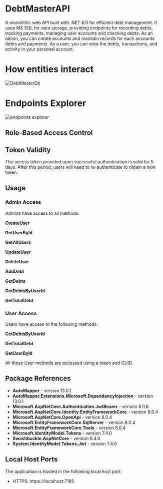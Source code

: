# DebtMasterAPI
A monolithic web API built with .NET 8.0 for efficient debt management. It uses MS SQL for data storage, providing endpoints for recording debts, tracking payments, managing user accounts and checking debts. As an admin, you can create accounts and maintain records for each accounts debts and payments. As a user, you can view the debts, transactions, and activity in your personal account.

# How entities interact
![DebtMasterDb](https://github.com/LeonitKrasniqi/DebtMaster/assets/102996903/e407e33d-15c1-4f49-b8dd-388aad157999)


# Endpoints Explorer
![endpoints explorer](https://github.com/LeonitKrasniqi/DebtMaster/assets/102996903/36ff6d37-6527-4b07-b663-cd0668073ed5)


## Role-Based Access Control

## Token Validity

The access token provided upon successful authentication is valid for 5 days. After this period, users will need to re-authenticate to obtain a new token.

## Usage
### Admin Access
Admins have access to all methods:

**CreateUser**

**GetUserById**

**GetAllUsers**

**UpdateUser**

**DeleteUser**

**AddDebt**

**GetDebts**

**GetDebtsByUserId**

**GetTotalDebt**

### User Access
Users have access to the following methods:

**GetDebtsByUserId**

**GetTotalDebt**

**GetUserById**

All these User methods are accessed using a token and GUID.



## Package References

- **AutoMapper** - version 13.0.1
- **AutoMapper.Extensions.Microsoft.DependencyInjection** - version 13.0.1
- **Microsoft.AspNetCore.Authentication.JwtBearer** - version 8.0.6
- **Microsoft.AspNetCore.Identity.EntityFrameworkCore** - version 8.0.4
- **Microsoft.AspNetCore.OpenApi** - version 8.0.4
- **Microsoft.EntityFrameworkCore.SqlServer** - version 8.0.4
- **Microsoft.EntityFrameworkCore.Tools** - version 8.0.4
- **Microsoft.IdentityModel.Tokens** - version 7.4.0
- **Swashbuckle.AspNetCore** - version 6.4.0
- **System.IdentityModel.Tokens.Jwt** - version 7.4.0

## Local Host Ports

The application is hosted in the following local host port:

- HTTPS: https://localhost:7185
